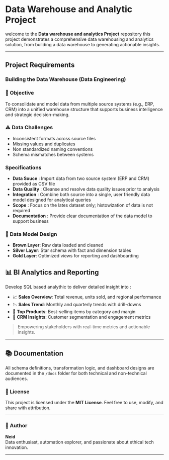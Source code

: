 # Data Warehouse and Analytic Project

welcome to the **Data warehouse and analytics Project** repository
this project demonstrates a comprehensive data warehousing and analytics solution, from building a data warehouse to generating actionable insights.

---
## Project Requirements

### Building the Data Warehouse (Data Engineering)

### 🎯 Objective
To consolidate and model data from multiple source systems (e.g., ERP, CRM) into a unified warehouse structure that supports business intelligence and strategic decision-making.

### ⚠️ Data Challenges

- Inconsistent formats across source files  
- Missing values and duplicates  
- Non standardized naming conventions  
- Schema mismatches between systems

  
### Specifications 
- **Data Souce** : Import data from two source system (ERP and CRM) provided as CSV file
- **Data Quality** : Cleanse and resolve data quality issues prior to analysis
- **Integration** : Combine both source into a single, user friendly data model designed for analytical queries
- **Scope** : Focus on the lates dataset only; histowization of data is not required
- **Documentation** : Provide clear documentation of the data model to support business




### 🧱 Data Model Design

- **Brown Layer**: Raw data loaded and cleaned  
- **Silver Layer**: Star schema with fact and dimension tables  
- **Gold Layer**: Optimized views for reporting and dashboarding



## 📊 BI Analytics and Reporting 
Develop SQL based analythic to deliver detailed insight into : 

- 📈 **Sales Overview**: Total revenue, units sold, and regional performance  
- 📉 **Sales Trend**: Monthly and quarterly trends with drill-downs  
- 🥇 **Top Products**: Best-selling items by category and margin  
- 🤝 **CRM Insights**: Customer segmentation and engagement metrics

> Empowering stakeholders with real-time metrics and actionable insights.

---


## 📚 Documentation

All schema definitions, transformation logic, and dashboard designs are documented in the `/docs` folder for both technical and non-technical audiences.


### 📄 License

This project is licensed under the **MIT License**. Feel free to use, modify, and share with attribution.

---

### 👤 Author

**Neid**  
Data enthusiast, automation explorer, and passionate about ethical tech innovation.  

---
